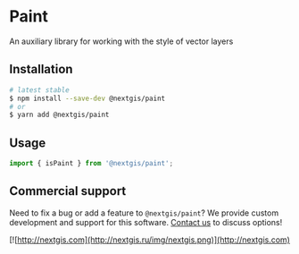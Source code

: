 # Paint

An auxiliary library for working with the style of vector layers

## Installation

```bash
# latest stable
$ npm install --save-dev @nextgis/paint
# or
$ yarn add @nextgis/paint
```

## Usage

```js
import { isPaint } from '@nextgis/paint';
```

## Commercial support

Need to fix a bug or add a feature to `@nextgis/paint`? We provide custom development and support for this software. [Contact us](http://nextgis.com/contact/) to discuss options!

[![http://nextgis.com](http://nextgis.ru/img/nextgis.png)](http://nextgis.com)
